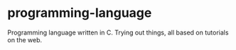 # programming-language
Programming language written in C. Trying out things, all based on tutorials on the web.
